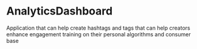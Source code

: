 # AnalyticsDashboard
Application that can help create hashtags and tags that can help creators enhance engagement training on their personal algorithms and consumer base
